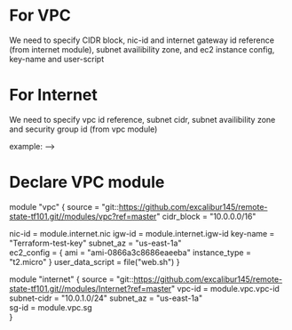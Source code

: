 # For VPC
We need to specify CIDR block, nic-id and internet gateway id reference (from internet module),
subnet availibility zone, and ec2 instance config, key-name and user-script

# For Internet
We need to specify vpc id reference, subnet cidr, subnet availibility zone and security group id (from vpc module)


example: -->

# Declare VPC module
module "vpc" {
  source    = "git::https://github.com/excalibur145/remote-state-tf101.git//modules/vpc?ref=master"
  cidr_block = "10.0.0.0/16"
  
  nic-id     = module.internet.nic
  igw-id     = module.internet.igw-id
  key-name   = "Terraform-test-key"
  subnet_az        = "us-east-1a"  
  ec2_config = {
        ami = "ami-0866a3c8686eaeeba"
        instance_type = "t2.micro"
    }
    user_data_script = file("web.sh")
}


module "internet" {
  source        = "git::https://github.com/excalibur145/remote-state-tf101.git//modules/Internet?ref=master"
  vpc-id        = module.vpc.vpc-id
  subnet-cidr   = "10.0.1.0/24" 
  subnet_az     = "us-east-1a"    
  sg-id         = module.vpc.sg  
}


